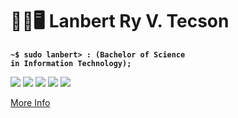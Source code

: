 <div><h1 align="left">👨‍💻🖥 Lanbert Ry V. Tecson</h1></div>

<strong align="left"><code>~$ sudo lanbert> : (Bachelor of Science in Information Technology);</code></strong>

![](http://github-profile-summary-cards.vercel.app/api/cards/profile-details?username=lanbertry&theme=aura_dark)
![](http://github-profile-summary-cards.vercel.app/api/cards/repos-per-language?username=lanbertry&theme=aura_dark) ![](http://github-profile-summary-cards.vercel.app/api/cards/most-commit-language?username=lanbertry&theme=aura_dark)
[![](https://raw.githubusercontent.com/vn7n24fzkq/github-profile-summary-cards-example/master/profile-summary-card-output/vue/3-stats.svg)](https://github.com/vn7n24fzkq/github-profile-summary-cards) [![](https://raw.githubusercontent.com/vn7n24fzkq/github-profile-summary-cards-example/master/profile-summary-card-output/vue/4-productive-time.svg)](https://github.com/vn7n24fzkq/github-profile-summary-cards)

[More Info](https://github.com/vn7n24fzkq/github-profile-summary-cards)
